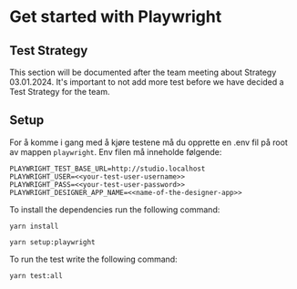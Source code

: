 ﻿# Get started with Playwright

## Test Strategy
This section will be documented after the team meeting about Strategy 03.01.2024. It's important to not
add more test before we have decided a Test Strategy for the team.

## Setup
For å komme i gang med å kjøre testene må du opprette en .env fil på root av mappen `playwright`. Env
filen må inneholde følgende:


```
PLAYWRIGHT_TEST_BASE_URL=http://studio.localhost
PLAYWRIGHT_USER=<<your-test-user-username>>
PLAYWRIGHT_PASS=<<your-test-user-password>>
PLAYWRIGHT_DESIGNER_APP_NAME=<<name-of-the-designer-app>>
```

To install the dependencies run the following command:

```
yarn install
```

```
yarn setup:playwright
```

To run the test write the following command:
```
yarn test:all
```
